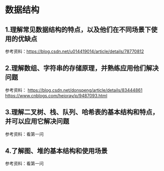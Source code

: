 # 数据结构

## 1.理解常见数据结构的特点，以及他们在不同场景下使用的优缺点
参考资料：https://blog.csdn.net/u014419014/article/details/78770812

## 2.理解数组、字符串的存储原理，并熟练应用他们解决问题
参考资料：
https://blog.csdn.net/donspeng/article/details/83444861
https://www.cnblogs.com/heioray/p/9487093.html

## 3.理解二叉树、栈、队列、哈希表的基本结构和特点，并可以应用它解决问题
参考资料：看第一问

## 4.了解图、堆的基本结构和使用场景
参考资料：看第一问